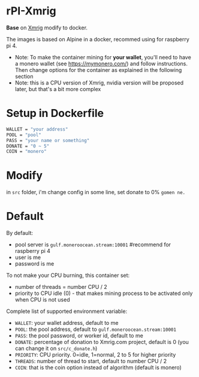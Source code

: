 # rPI-Xmrig
**Base** on [Xmrig](https://github.com/xmrig/xmrig) modify to docker.

The images is based on Alpine in a docker, recommed using for raspberry pi 4.

- Note: To make the container mining for **your wallet**, you'll need to have a monero wallet (see https://mymonero.com/) and follow instructions. Then change options for the container as explained in the following section
- Note: this is a CPU version of Xmrig, nvidia version will be proposed later, but that's a bit more complex

# Setup in Dockerfile

```bash
WALLET = "your address"
POOL = "pool"
PASS = "your name or something"
DONATE = "0 ~ 5"
COIN = "monero"
```

# Modify
in `src` folder, i'm change config in some line, set donate to 0% `gomen ne.`

# Default

By default:

- pool server is `gulf.moneroocean.stream:10001` #recommend for raspberry pi 4
- user is me
- password is me

To not make your CPU burning, this container set:
- number of threads = number CPU / 2
- priority to CPU idle (0) - that makes mining process to be activated only when CPU is not used

Complete list of supported environment variable:
- `WALLET`: your wallet address, default to me
- `POOL`: the pool address, default to `gulf.moneroocean.stream:10001`
- `PASS`: the pool password, or worker id, default to me
- `DONATE`: percentage of donation to Xmrig.com project, default is 0 (you can change it on `src/c_donate.h`)
- `PRIORITY`: CPU priority. 0=idle, 1=normal, 2 to 5 for higher priority
- `THREADS`: number of thread to start, default to number CPU / 2
- `COIN`: that is the coin option instead of algorithm (default is monero)
